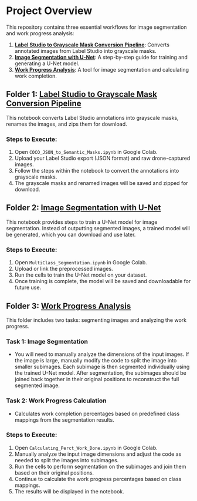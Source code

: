 # Project Overview

This repository contains three essential workflows for image segmentation and work progress analysis:

1. **[Label Studio to Grayscale Mask Conversion Pipeline](https://github.com/Anuragd7440/Image_Analysis/tree/main/Creating%20Masks)**: Converts annotated images from Label Studio into grayscale masks.
2. **[Image Segmentation with U-Net](https://github.com/Anuragd7440/Image_Analysis/tree/main/Segmentation%20Code)**: A step-by-step guide for training and generating a U-Net model.
3. **[Work Progress Analysis](https://github.com/Anuragd7440/Image_Analysis/tree/main/Calculating%20Percentage%20Work%20Done)**: A tool for image segmentation and calculating work completion.

## Folder 1: [Label Studio to Grayscale Mask Conversion Pipeline](https://github.com/Anuragd7440/Image_Analysis/tree/main/Creating%20Masks)

This notebook converts Label Studio annotations into grayscale masks, renames the images, and zips them for download.

### Steps to Execute:
1. Open `COCO_JSON_to_Semantic_Masks.ipynb` in Google Colab.
2. Upload your Label Studio export (JSON format) and raw drone-captured images.
3. Follow the steps within the notebook to convert the annotations into grayscale masks.
4. The grayscale masks and renamed images will be saved and zipped for download.

## Folder 2: [Image Segmentation with U-Net](https://github.com/Anuragd7440/Image_Analysis/tree/main/Segmentation%20Code)

This notebook provides steps to train a U-Net model for image segmentation. Instead of outputting segmented images, a trained model will be generated, which you can download and use later.

### Steps to Execute:
1. Open `MultiClass_Segmentation.ipynb` in Google Colab.
2. Upload or link the preprocessed images.
3. Run the cells to train the U-Net model on your dataset.
4. Once training is complete, the model will be saved and downloadable for future use.

## Folder 3: [Work Progress Analysis](https://github.com/Anuragd7440/Image_Analysis/tree/main/Calculating%20Percentage%20Work%20Done)

This folder includes two tasks: segmenting images and analyzing the work progress.

### Task 1: Image Segmentation
- You will need to manually analyze the dimensions of the input images. If the image is large, manually modify the code to split the image into smaller subimages. Each subimage is then segmented individually using the trained U-Net model. After segmentation, the subimages should be joined back together in their original positions to reconstruct the full segmented image.

### Task 2: Work Progress Calculation
- Calculates work completion percentages based on predefined class mappings from the segmentation results.

### Steps to Execute:
1. Open `Calculating_Perct_Work_Done.ipynb` in Google Colab.
2. Manually analyze the input image dimensions and adjust the code as needed to split the images into subimages.
3. Run the cells to perform segmentation on the subimages and join them based on their original positions.
4. Continue to calculate the work progress percentages based on class mappings.
5. The results will be displayed in the notebook.
